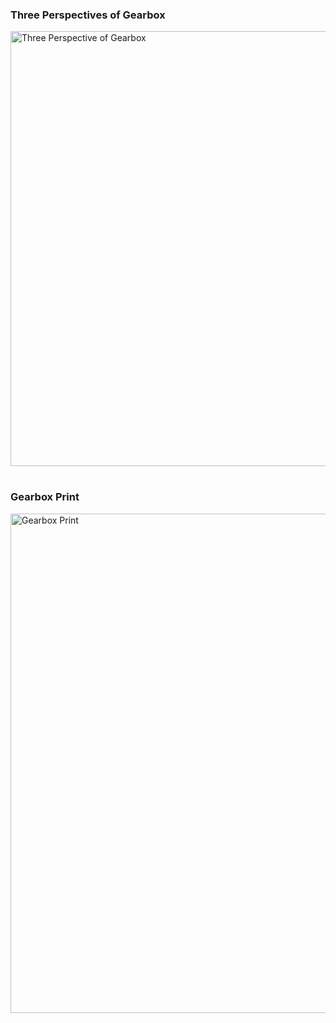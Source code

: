### Three Perspectives of Gearbox

<img width="696" alt="Three Perspective of Gearbox" src="https://github.com/user-attachments/assets/586d8ebc-3648-4ff3-8fe3-24c5f69189ce" />


# 
### Gearbox Print

<img width="799" alt="Gearbox Print" src="https://github.com/user-attachments/assets/40fe2432-7a23-488f-a8f1-766fa9b09470" />


